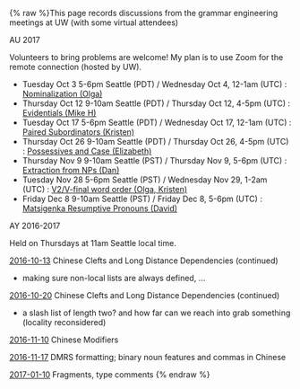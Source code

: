 {% raw %}This page records discussions from the grammar engineering meetings at
UW (with some virtual attendees)

AU 2017

Volunteers to bring problems are welcome! My plan is to use Zoom for the
remote connection (hosted by UW).

- Tuesday Oct 3 5-6pm Seattle (PDT) / Wednesday Oct 4, 12-1am (UTC) :
[Nominalization (Olga)](https://blog.inductorsoftware.com/docsproto/missing/LadUW20171003)
- Thursday Oct 12 9-10am Seattle (PDT) / Thursday Oct 12, 4-5pm (UTC)
: [Evidentials (Mike H)](https://blog.inductorsoftware.com/docsproto/missing/LadUW20171012)
- Tuesday Oct 17 5-6pm Seattle (PDT) / Wednesday Oct 17, 12-1am (UTC)
: [Paired Subordinators (Kristen)](https://blog.inductorsoftware.com/docsproto/missing/LadUW20171017)
- Thursday Oct 26 9-10am Seattle (PDT) / Thursday Oct 26, 4-5pm (UTC)
: [Possessives and Case (Elizabeth)](https://blog.inductorsoftware.com/docsproto/missing/LadUW20171025)
- Thursday Nov 9 9-10am Seattle (PST) / Thursday Nov 9, 5-6pm (UTC) :
[Extraction from NPs (Dan)](https://blog.inductorsoftware.com/docsproto/missing/LadUW20171109)
- Tuesday Nov 28 5-6pm Seattle (PST) / Wednesday Nov 29, 1-2am (UTC) :
[V2/V-final word order (Olga, Kristen)](https://blog.inductorsoftware.com/docsproto/missing/LadUW20171128)
- Friday Dec 8 9-10am Seattle (PST) / Friday Dec 8, 5-6pm (UTC) :
[Matsigenka Resumptive Pronouns (David)](https://blog.inductorsoftware.com/docsproto/missing/LadUW20171207)

AY 2016-2017

Held on Thursdays at 11am Seattle local time.

[2016-10-13](https://blog.inductorsoftware.com/docsproto/missing/LadUW20161013) Chinese Clefts and Long Distance
Dependencies (continued)

- making sure non-local lists are always defined, ...

[2016-10-20](https://blog.inductorsoftware.com/docsproto/missing/LadUW20161020) Chinese Clefts and Long Distance
Dependencies (continued)

- a slash list of length two? and how far can we reach into grab
something (locality reconsidered)

[2016-11-10](https://blog.inductorsoftware.com/docsproto/missing/LadUW20161110) Chinese Modifiers

[2016-11-17](https://blog.inductorsoftware.com/docsproto/missing/LADUW20161117) DMRS formatting; binary noun features and
commas in Chinese

[2017-01-10](https://blog.inductorsoftware.com/docsproto/missing/LADUW20170110) Fragments, type comments
<update date omitted for speed>{% endraw %}